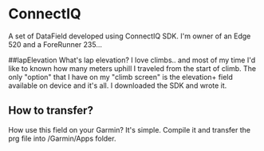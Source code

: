 # ConnectIQ
A set of DataField developed using ConnectIQ SDK.
I'm owner of an Edge 520 and a ForeRunner 235...

##lapElevation
What's lap elevation? I love climbs.. and most of my time I'd like to known how many meters uphill I traveled from the start of climb. The only "option" that I have on my "climb screen" is the elevation+ field available on device and it's all. I downloaded the SDK and wrote it.


## How to transfer?
How use this field on your Garmin? It's simple. Compile it and transfer the prg file into <DEVICE>/Garmin/Apps folder.
